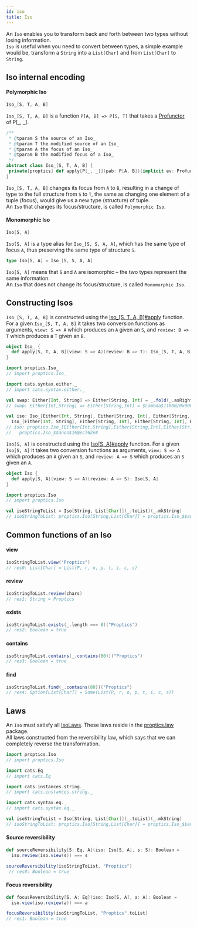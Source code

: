 ```yaml
---
id: iso
title: Iso
---
```


An `Iso` enables you to transform back and forth between two types without losing information.<br/>
`Iso` is useful when you need to convert between types, a simple example would be, transform a `String` into a `List[Char]` and from `List[Char]` to `String`.

## Iso internal encoding

#### Polymorphic Iso

```scala
Iso_[S, T, A, B]
```

`Iso_[S, T, A, B]` is a function `P[A, B] => P[S, T]` that takes a [Profunctor](/Proptics/docs/profunctors/profunctor) of P[_, _].
 
 ```scala
/**
  * @tparam S the source of an Iso_
  * @tparam T the modified source of an Iso_
  * @tparam A the focus of an Iso_
  * @tparam B the modified focus of a Iso_
  */
abstract class Iso_[S, T, A, B] {
  private[proptics] def apply[P[_, _]](pab: P[A, B])(implicit ev: Profunctor[P]): P[S, T]
}
```

`Iso_[S, T, A, B]` changes its focus from `A` to `B`, resulting in a change of type to the full structure from
`S` to `T`, the same as changing one element of a tuple (focus), would give us a new type (structure) of tuple.</br>
An `Iso` that changes its focus/structure, is called `Polymorphic Iso`.

#### Monomorphic Iso

```scala
Iso[S, A]
```

`Iso[S, A]` is a type alias for `Iso_[S, S, A, A]`,  which has the same type of focus `A`, thus preserving the same type of structure `S`.

```scala
type Iso[S, A] = Iso_[S, S, A, A]
```

`Iso[S, A]` means that `S` and `A` are isomorphic – the two types represent the same information.</br>
An `Iso` that does not change its focus/structure, is called `Monomorphic Iso`.

## Constructing Isos

`Iso_[S, T, A, B]` is constructed using the [Iso_[S, T, A, B]#apply](/Proptics/api/proptics/Iso_$.html) function.</br>
For a given `Iso_[S, T, A, B]` it takes two conversion functions as arguments, `view: S => A` which produces an `A` given an `S`, 
and `review: B => T` which produces a `T` given an `B`.

```scala
object Iso_ {
  def apply[S, T, A, B](view: S => A)(review: B => T): Iso_[S, T, A, B]
}
```

```scala
import proptics.Iso_
// import proptics.Iso_

import cats.syntax.either._
// import cats.syntax.either._

val swap: Either[Int, String] => Either[String, Int] = _.fold(_.asRight[String], _.asLeft[Int])
// swap: Either[Int,String] => Either[String,Int] = $Lambda$11000/0x0000000802b65040@608aee55

val iso: Iso_[Either[Int, String], Either[String, Int], Either[String, Int], Either[Int, String]] =
  Iso_[Either[Int, String], Either[String, Int], Either[String, Int], Either[Int, String]](swap)(swap)
// iso: proptics.Iso_[Either[Int,String],Either[String,Int],Either[String,Int],Either[Int,String]] =
//   proptics.Iso_$$anon$16@ec762e8
```

`Iso[S, A]` is constructed using the [Iso[S, A]#apply](/Proptics/api/proptics/Iso$.html) function. For a given `Iso[S, A]` it takes two conversion functions as arguments,
`view: S => A` which produces an `A` given an `S`, and `review: A => S` which produces an `S` given an `A`.

```scala
object Iso {
  def apply[S, A](view: S => A)(review: A => S): Iso[S, A]
}
```

```scala
import proptics.Iso
// import proptics.Iso

val isoStringToList = Iso[String, List[Char]](_.toList)(_.mkString)
// isoStringToList: proptics.Iso[String,List[Char]] = proptics.Iso_$$anon$16@4b898027  
```

## Common functions of an Iso

#### view
```scala
isoStringToList.view("Proptics") 
// res0: List[Char] = List(P, r, o, p, t, i, c, s)
```

#### review
```scala
isoStringToList.review(chars)
// res1: String = Proptics
```

#### exists
```scala
isoStringToList.exists(_.length === 8)("Proptics")
// res2: Boolean = true
```

#### contains
```scala
isoStringToList.contains(_.contains(80))("Proptics")
// res3: Boolean = true
```

#### find
```scala
isoStringToList.find(_.contains(80))("Proptics")
// res4: Option[List[Char]] = Some(List(P, r, o, p, t, i, c, s))
```

## Laws

An `Iso` must satisfy all [IsoLaws](/Proptics/api/proptics/law/IsoLaws.html). These laws reside in the [proptics.law](/Proptics/api/proptics/law/index.html) package.<br/>
All laws constructed from the reversibility law, which says that we can completely reverse the transformation.

```scala
import proptics.Iso
// import proptics.Iso

import cats.Eq
// import cats.Eq

import cats.instances.string._
// import cats.instances.string._ 

import cats.syntax.eq._
// import cats.syntax.eq._

val isoStringToList = Iso[String, List[Char]](_.toList)(_.mkString)
// isoStringToList: proptics.Iso[String,List[Char]] = proptics.Iso_$$anon$16@4b898027 
```

#### Source reversibility
```scala
def sourceReversibility[S: Eq, A](iso: Iso[S, A], s: S): Boolean = 
  iso.review(iso.view(s)) === s

sourceReversibility(isoStringToList, "Proptics")
 // res0: Boolean = true
```

#### Focus reversibility

```scala
def focusReversibility[S, A: Eq](iso: Iso[S, A], a: A): Boolean = 
  iso.view(iso.review(a)) === a

focusReversibility(isoStringToList, "Proptics".toList)
// res1: Boolean = true
```